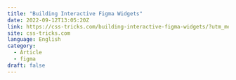 ```yaml
---
title: "Building Interactive Figma Widgets"
date: 2022-09-12T13:05:20Z
link: https://css-tricks.com/building-interactive-figma-widgets/?utm_medium=RSS&utm_source=news.12bit.vn
site: css-tricks.com
language: English
category:
  - Article
  - figma
draft: false
---
```

